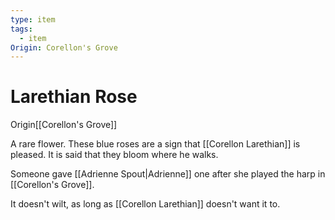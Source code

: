 ```yaml
---
type: item
tags:
  - item
Origin: Corellon's Grove
---
```


#  Larethian Rose

<span class="dataview inline-field"><span class="inline-field-key">Origin</span><span class="inline-field-value">[[Corellon's Grove]]</span></span>

A rare flower. These blue roses are a sign that [[Corellon Larethian]] is pleased. It is said that they bloom where he walks. 

Someone gave [[Adrienne Spout|Adrienne]] one after she played the harp in [[Corellon's Grove]].

It doesn't wilt, as long as [[Corellon Larethian]] doesn't want it to.
